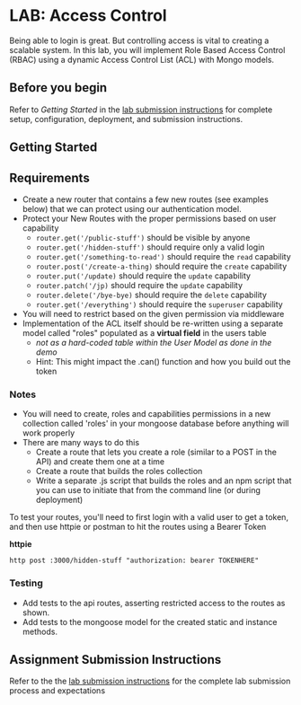# LAB: Access Control

Being able to login is great. But controlling access is vital to creating a scalable system. In this lab, you will implement Role Based Access Control (RBAC) using a dynamic Access Control List (ACL) with Mongo models.

## Before you begin
Refer to *Getting Started*  in the [lab submission instructions](../../../reference/submission-instructions/labs/README.md) for complete setup, configuration, deployment, and submission instructions.


## Getting Started

## Requirements

* Create a new router that contains a few new routes (see examples below) that we can protect using our authentication model.
* Protect your New Routes with the proper permissions based on user capability
  * `router.get('/public-stuff')` should be visible by anyone
  * `router.get('/hidden-stuff')` should require only a valid login
  * `router.get('/something-to-read')` should require the `read` capability
  * `router.post('/create-a-thing)` should require the `create` capability
  * `router.put('/update)` should require the `update` capability
  * `router.patch('/jp)` should require the `update` capability
  * `router.delete('/bye-bye)` should require the `delete` capability
  * `router.get('/everything')` should require the `superuser` capability
* You will need to restrict based on the given permission via middleware
* Implementation of the ACL itself should be re-written using a separate model called "roles" populated as a **virtual field** in the users table
   * *not as a hard-coded table within the User Model as done in the demo*
   * Hint: This might impact the .can() function and how you build out the token
   
### Notes
* You will need to create, roles and capabilities permissions in a new collection called 'roles' in  your mongoose database before anything will work properly
* There are many ways to do this
  * Create a route that lets you create a role (similar to a POST in the API) and create them one at a time
  * Create a route that builds the roles collection 
  * Write a separate .js script that builds the roles and an npm script that you can use to initiate that from the command line (or during deployment)

To test your routes, you'll need to first login with a valid user to get a token, and then use httpie or postman to hit the routes using a Bearer Token

**httpie**
```
http post :3000/hidden-stuff "authorization: bearer TOKENHERE"
```

### Testing
* Add tests to the api routes, asserting restricted access to the routes as shown.
* Add tests to the mongoose model for the created static and instance methods.

## Assignment Submission Instructions
Refer to the the [lab submission instructions](../../../reference/submission-instructions/labs/README.md) for the complete lab submission process and expectations